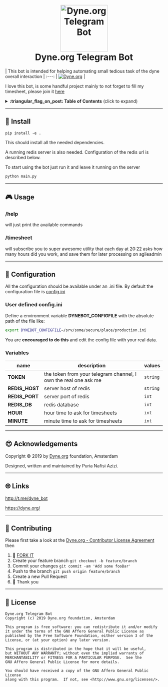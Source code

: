 <h1 align="center">
  <br>
    <a href="http://t.me/dyne_bot">
      <img src="https://www.dyne.org/wp-content/uploads/2011/09/moebius-band.png" width="150" alt="Dyne.org Telegram Bot">
    </a>
  <br>
  Dyne.org Telegram Bot
  <br>
</h1>

| This bot is intended for helping automating small tedious task of the dyne overall interaction |
:---:
| [![Dyne.org](https://img.shields.io/badge/%3C%2F%3E%20with%20%E2%9D%A4%20by-Dyne.org-blue.svg)](https://dyne.org) |

I love this bot, is some handful project mainly to not forget to fill my timesheet, please join it [here](http://t.me/dyne_bot)

<details>
 <summary><strong>:triangular_flag_on_post: Table of Contents</strong> (click to expand)</summary>

* [Install](#floppy_disk-install)
* [Usage](#video_game-usage)
* [Configuration](#wrench-configuration)
* [Acknowledgements](#heart_eyes-acknowledgements)
* [Links](#globe_with_meridians-links)
* [Contributing](#busts_in_silhouette-contributing)
* [License](#briefcase-license)
</details>

***
## :floppy_disk: Install
```pip install -e .```

This should install all the needed dependencies.

A running redis server is also needed. Configuration of the redis url is described below.

To start using the bot just run it and leave it running on the server

```bash
python main.py
```

***
## :video_game: Usage

### /help
will just print the available commands

### /timesheet
will subscribe you to super awesome utility that each day at 20:22 asks how many
hours did you work, and save them for later processing on agileadmin

***
## :wrench: Configuration

All the configuration should be available under an .ini file.
By default the configuration file is [config.ini](config.ini)

### User defined config.ini
Define a environment variable **DYNEBOT_CONFIGFILE** with the absolute path of the file like:

```bash
export DYNEBOT_CONFIGFILE=/srv/some/secure/place/production.ini
```

You are **encouraged to do this** and edit the config file with your real data.


### Variables

| name | description | values | 
| --- | --- | --- |
| **TOKEN** | the token from your telegram channel, I own the real one ask me | `string` |
| **REDIS_HOST** | server host of redis | `string` |
| **REDIS_PORT** | server port of redis | `int` |
| **REDIS_DB** | redis database | `int` |
| **HOUR** | hour time to ask for timesheets | `int` |
| **MINUTE** | minute time to ask for timesheets | `int` |



***
## :heart_eyes: Acknowledgements

Copyright :copyright: 2019 by [Dyne.org](https://www.dyne.org) foundation, Amsterdam

Designed, written and maintained by Puria Nafisi Azizi.


***
## :globe_with_meridians: Links

http://t.me/dyne_bot

https://dyne.org/


***
## :busts_in_silhouette: Contributing

Please first take a look at the [Dyne.org - Contributor License Agreement](CONTRIBUTING.md) then

1.  :twisted_rightwards_arrows: [FORK IT](https://github.com/puria/README/fork)
2.  Create your feature branch `git checkout -b feature/branch`
3.  Commit your changes `git commit -am 'Add some fooBar'`
4.  Push to the branch `git push origin feature/branch`
5.  Create a new Pull Request
6.  :pray: Thank you


***
## :briefcase: License

    Dyne.org Telegram Bot
    Copyright (c) 2019 Dyne.org foundation, Amsterdam
    
    This program is free software: you can redistribute it and/or modify
    it under the terms of the GNU Affero General Public License as
    published by the Free Software Foundation, either version 3 of the
    License, or (at your option) any later version.
    
    This program is distributed in the hope that it will be useful,
    but WITHOUT ANY WARRANTY; without even the implied warranty of
    MERCHANTABILITY or FITNESS FOR A PARTICULAR PURPOSE.  See the
    GNU Affero General Public License for more details.
    
    You should have received a copy of the GNU Affero General Public License
    along with this program.  If not, see <http://www.gnu.org/licenses/>.
